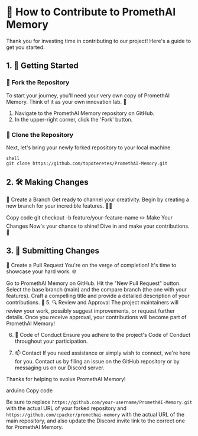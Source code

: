 # 🚀 How to Contribute to PromethAI Memory

Thank you for investing time in contributing to our project! Here's a guide to get you started.

## 1. 🚀 Getting Started

### 🍴 Fork the Repository

To start your journey, you'll need your very own copy of PromethAI Memory. Think of it as your own innovation lab. 🧪

1. Navigate to the PromethAI Memory repository on GitHub.
2. In the upper-right corner, click the 'Fork' button.

### 🚀 Clone the Repository

Next, let's bring your newly forked repository to your local machine.

```
shell
git clone https://github.com/topoteretes/PromethAI-Memory.git
```


##  2. 🛠️ Making Changes
🌟 Create a Branch
Get ready to channel your creativity. Begin by creating a new branch for your incredible features. 🧞‍♂️


Copy code
git checkout -b feature/your-feature-name
✏️ Make Your Changes
Now's your chance to shine! Dive in and make your contributions. 🌠


## 3. 🚀 Submitting Changes
🚀 Create a Pull Request
You're on the verge of completion! It's time to showcase your hard work. 🌐

Go to PromethAI Memory on GitHub.
Hit the "New Pull Request" button.
Select the base branch (main) and the compare branch (the one with your features).
Craft a compelling title and provide a detailed description of your contributions. 🎩
5. 🔍 Review and Approval
The project maintainers will review your work, possibly suggest improvements, or request further details. Once you receive approval, your contributions will become part of PromethAI Memory!

6. 📜 Code of Conduct
Ensure you adhere to the project's Code of Conduct throughout your participation.

7. 📫 Contact
If you need assistance or simply wish to connect, we're here for you. Contact us by filing an issue on the GitHub repository or by messaging us on our Discord server.

Thanks for helping to evolve PromethAI Memory!

arduino
Copy code

Be sure to replace `https://github.com/your-username/PromethAI-Memory.git` with the actual URL of your forked repository and `https://github.com/cpacker/promethai-memory` with the actual URL of the main repository, and also update the Discord invite link to the correct one for PromethAI Memory.




